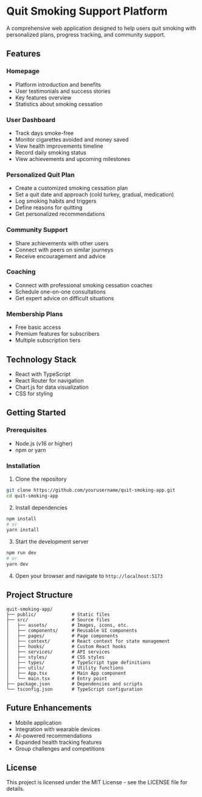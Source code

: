 # Quit Smoking Support Platform

A comprehensive web application designed to help users quit smoking with personalized plans, progress tracking, and community support.

## Features

### Homepage
- Platform introduction and benefits
- User testimonials and success stories
- Key features overview
- Statistics about smoking cessation

### User Dashboard
- Track days smoke-free
- Monitor cigarettes avoided and money saved
- View health improvements timeline
- Record daily smoking status
- View achievements and upcoming milestones

### Personalized Quit Plan
- Create a customized smoking cessation plan
- Set a quit date and approach (cold turkey, gradual, medication)
- Log smoking habits and triggers
- Define reasons for quitting
- Get personalized recommendations

### Community Support
- Share achievements with other users
- Connect with peers on similar journeys
- Receive encouragement and advice

### Coaching
- Connect with professional smoking cessation coaches
- Schedule one-on-one consultations
- Get expert advice on difficult situations

### Membership Plans
- Free basic access
- Premium features for subscribers
- Multiple subscription tiers

## Technology Stack

- React with TypeScript
- React Router for navigation
- Chart.js for data visualization
- CSS for styling

## Getting Started

### Prerequisites
- Node.js (v16 or higher)
- npm or yarn

### Installation

1. Clone the repository
```bash
git clone https://github.com/yourusername/quit-smoking-app.git
cd quit-smoking-app
```

2. Install dependencies
```bash
npm install
# or
yarn install
```

3. Start the development server
```bash
npm run dev
# or
yarn dev
```

4. Open your browser and navigate to `http://localhost:5173`

## Project Structure

```
quit-smoking-app/
├── public/             # Static files
├── src/                # Source files
│   ├── assets/         # Images, icons, etc.
│   ├── components/     # Reusable UI components
│   ├── pages/          # Page components
│   ├── context/        # React context for state management
│   ├── hooks/          # Custom React hooks
│   ├── services/       # API services
│   ├── styles/         # CSS styles
│   ├── types/          # TypeScript type definitions
│   ├── utils/          # Utility functions
│   ├── App.tsx         # Main App component
│   └── main.tsx        # Entry point
├── package.json        # Dependencies and scripts
└── tsconfig.json       # TypeScript configuration
```

## Future Enhancements

- Mobile application
- Integration with wearable devices
- AI-powered recommendations
- Expanded health tracking features
- Group challenges and competitions

## License

This project is licensed under the MIT License - see the LICENSE file for details.
